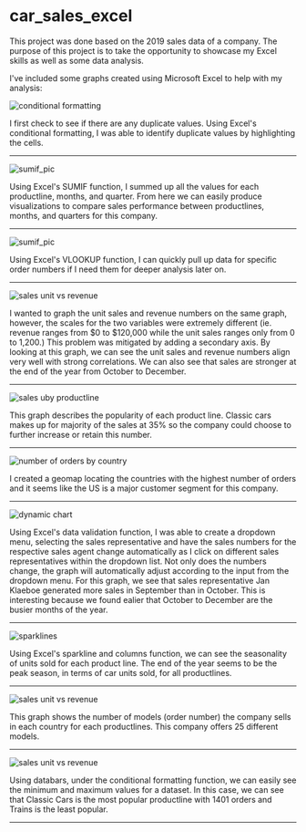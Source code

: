 # car_sales_excel

This project was done based on the 2019 sales data of a company. The purpose of this project is to take the opportunity to showcase my Excel skills as well as some data analysis.

I've included some graphs created using Microsoft Excel to help with my analysis:


![conditional formatting](https://github.com/daniel8691/car_sales_excel/blob/master/analysis_pics/conditional_formatting.jpg)

I first check to see if there are any duplicate values. Using Excel's conditional formatting, I was able to identify duplicate values by highlighting the cells.

<hr>


![sumif_pic](https://github.com/daniel8691/car_sales_excel/blob/master/analysis_pics/sumif_pics.jpg)

Using Excel's SUMIF function, I summed up all the values for each productline, months, and quarter. From here we can easily produce visualizations to compare sales performance between productlines, months, and quarters for this company. 

<hr>


![sumif_pic](https://github.com/daniel8691/car_sales_excel/blob/master/analysis_pics/vlookup.jpg)

Using Excel's VLOOKUP function, I can quickly pull up data for specific order numbers if I need them for deeper analysis later on. 

<hr>

![sales unit vs revenue](https://github.com/daniel8691/car_sales_excel/blob/master/analysis_pics/sales_unit_revenue_combo.jpg)

I wanted to graph the unit sales and revenue numbers on the same graph, however, the scales for the two variables were extremely different (ie. revenue ranges from $0 to $120,000 while the unit sales ranges only from 0 to 1,200.) This problem was mitigated by adding a secondary axis. By looking at this graph, we can see the unit sales and revenue numbers align very well with strong correlations.  We can also see that sales are stronger at the end of the year from October to December.

<hr>

![sales uby productline](https://github.com/daniel8691/car_sales_excel/blob/master/analysis_pics/sales_by_productline.jpg)

This graph describes the popularity of each product line. Classic cars makes up for majority of the sales at 35% so the company could choose to further increase or retain this number. 

<hr>

![number of orders by country](https://github.com/daniel8691/car_sales_excel/blob/master/analysis_pics/num_orders_country.jpg)

I created a geomap locating the countries with the highest number of orders and it seems like the US is a major customer segment for this company.

<hr>


![dynamic chart](https://github.com/daniel8691/car_sales_excel/blob/master/analysis_pics/dynamic_chart.jpg)

Using Excel's data validation function, I was able to create a dropdown menu, selecting the sales representative and have the sales numbers for the respective sales agent change automatically as I click on different sales representatives within the dropdown list. Not only does the numbers change, the graph will automatically adjust according to the input from the dropdown menu. For this graph, we see that sales representative Jan Klaeboe generated more sales in September than in October. This is interesting because we found ealier that October to December are the busier months of the year.

<hr>


![sparklines](https://github.com/daniel8691/car_sales_excel/blob/master/analysis_pics/sparklines1.jpg)

Using Excel's sparkline and columns function, we can see the seasonality of units sold for each product line. The end of the year seems to be the peak season, in terms of car units sold, for all productlines. 

<hr>


![sales unit vs revenue](https://github.com/daniel8691/car_sales_excel/blob/master/analysis_pics/count_order_number_perCountry.jpg)

This graph shows the number of models (order number) the company sells in each country for each productlines. This company offers 25 different models. 

<hr>


![sales unit vs revenue](https://github.com/daniel8691/car_sales_excel/blob/master/analysis_pics/databars_sum_quantityordered.jpg)

Using databars, under the conditional formatting function, we can easily see the minimum and maximum values for a dataset. In this case, we can see that Classic Cars is the most popular productline with 1401 orders and Trains is the least popular. 

<hr>

